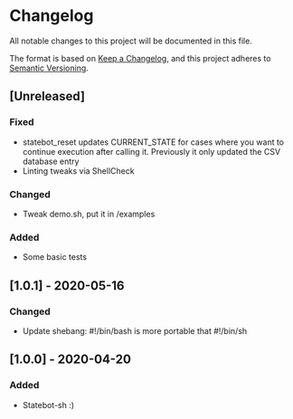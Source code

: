 # Changelog
All notable changes to this project will be documented in this file.

The format is based on [Keep a Changelog](https://keepachangelog.com/en/1.0.0/),
and this project adheres to [Semantic Versioning](https://semver.org/spec/v2.0.0.html).

## [Unreleased]
### Fixed
- statebot_reset updates CURRENT_STATE for cases where you want to
  continue execution after calling it. Previously it only updated
  the CSV database entry
- Linting tweaks via ShellCheck

### Changed
- Tweak demo.sh, put it in /examples

### Added
- Some basic tests

## [1.0.1] - 2020-05-16
### Changed
- Update shebang: #!/bin/bash is more portable that #!/bin/sh

## [1.0.0] - 2020-04-20
### Added
- Statebot-sh :)
